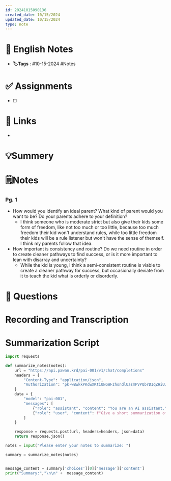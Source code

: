 ```yaml
---
id: 20241015090136
created_date: 10/15/2024
updated_date: 10/15/2024
type: note
---
```


# 📅 English Notes
- **🏷️Tags** : #10-15-2024 #Notes 

# ✅ Assignments
- [ ]  

# 🔗 Links
-

# 💡Summery


# 🗒️Notes

### Pg. 1
- How would you identify an ideal parent? What kind of parent would you want to be? Do your parents adhere to your definition? 
	- I think someone who is moderate strict but also give their kids some form of freedom, like not too much or too little, because too much freedom their kid won't understand rules, while too little freedom their kids will be a rule listener but won't have the sense of themself. I think my parents follow that idea. 
- How important is consistency and routine? Do we need routine in order to create cleaner pathways to find success, or is it more important to lean with disarray and uncertainty? 
	- While the kid is young, I think a semi-consistent routine is viable to create a cleaner pathway for success, but occasionally deviate from it to teach the kid what is orderly or disorderly. 



# 🧠 Questions

# Recording and Transcription


 

# Summarization Script
```python
import requests

def summarize_notes(notes):
    url = "https://api.pawan.krd/pai-001/v1/chat/completions"
    headers = {
        "Content-Type": "application/json",
        "Authorization": "pk-wBwkkPKdwXKtiUNGWFzhondlUasmPVPQbrDIqZHiUJMXSRUA"
    }
    data = {
        "model": "pai-001",
        "messages": [
            {"role": "assistant", "content": "You are an AI assistant."},
            {"role": "user", "content": f"Give a short summarization of the following notes in 2 sentences with proper indentation: {notes}"}
        ]
    }

    response = requests.post(url, headers=headers, json=data)
    return response.json()

notes = input("Please enter your notes to summarize: ")

summary = summarize_notes(notes)


message_content = summary['choices'][0]['message']['content']
print("Summary:","\n\n" +  message_content)

```